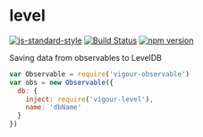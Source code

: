 # level
[![js-standard-style](https://img.shields.io/badge/code%20style-standard-brightgreen.svg)](http://standardjs.com/)
[![Build Status](https://travis-ci.org/vigour-io/level.svg?branch=master)](https://travis-ci.org/vigour-io/level)
[![npm version](https://badge.fury.io/js/vigour-level.svg)](https://badge.fury.io/js/vigour-level)

Saving data from observables to LevelDB

```javascript
var Observable = require('vigour-observable')
var obs = new Observable({
  db: {
    inject: require('vigour-level'),
    name: 'dbName'
  }
})
```
